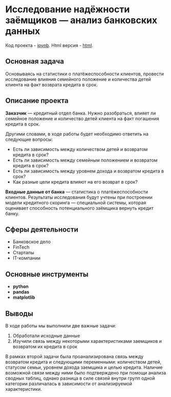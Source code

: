 # Исследование надёжности заёмщиков — анализ банковских данных
Код проекта - [ipynb][1]. Html версия - [html][2].

[1]: https://github.com/ElizavetaKondratenko/yandex-praktikum-ds-projects/blob/main/02-%D0%B8%D1%81%D1%81%D0%BB%D0%B5%D0%B4%D0%BE%D0%B2%D0%B0%D0%BD%D0%B8%D0%B5-%D0%BD%D0%B0%D0%B4%D0%B5%D0%B6%D0%BD%D0%BE%D1%81%D1%82%D0%B8-%D0%B7%D0%B0%D0%B5%D0%BC%D1%89%D0%B8%D0%BA%D0%BE%D0%B2/P2-%D0%B8%D1%81%D1%81%D0%BB%D0%B5%D0%B4%D0%BE%D0%B2%D0%B0%D0%BD%D0%B8%D0%B5-%D0%BD%D0%B0%D0%B4%D0%B5%D0%B6%D0%BD%D0%BE%D1%81%D1%82%D0%B8-%D0%B7%D0%B0%D0%B5%D0%BC%D1%89%D0%B8%D0%BA%D0%BE%D0%B2.ipynb
[2]: https://github.com/ElizavetaKondratenko/yandex-praktikum-ds-projects/blob/main/02-%D0%B8%D1%81%D1%81%D0%BB%D0%B5%D0%B4%D0%BE%D0%B2%D0%B0%D0%BD%D0%B8%D0%B5-%D0%BD%D0%B0%D0%B4%D0%B5%D0%B6%D0%BD%D0%BE%D1%81%D1%82%D0%B8-%D0%B7%D0%B0%D0%B5%D0%BC%D1%89%D0%B8%D0%BA%D0%BE%D0%B2/P2-%D0%B8%D1%81%D1%81%D0%BB%D0%B5%D0%B4%D0%BE%D0%B2%D0%B0%D0%BD%D0%B8%D0%B5-%D0%BD%D0%B0%D0%B4%D0%B5%D0%B6%D0%BD%D0%BE%D1%81%D1%82%D0%B8-%D0%B7%D0%B0%D0%B5%D0%BC%D1%89%D0%B8%D0%BA%D0%BE%D0%B2.html

## Основная задача

Основываясь на статистики о платёжеспособности клиентов, провести исследование влияния семейного положение и количества детей клиента на факт возврата кредита в срок. 

## Описание проекта

**Заказчик** — кредитный отдел банка. Нужно разобраться, влияет ли семейное положение и количество детей клиента на факт погашения кредита в срок.

Другими словами, в ходе работы будет необходимо ответить на следующие вопросы:
- Есть ли зависимость между количеством детей и возвратом кредита в срок?
- Есть ли зависимость между семейным положением и возвратом кредита в срок?
- Есть ли зависимость между уровнем дохода и возвратом кредита в срок?
- Как разные цели кредита влияют на его возврат в срок?

**Входные данные от банка** — статистика о платёжеспособности клиентов. Результаты исследования будут учтены при построении модели кредитного скоринга — специальной системы, которая оценивает способность потенциального заёмщика вернуть кредит банку.

## Сферы деятельности

* Банковское дело
* FinTech
* Стартапы
* IT-компании

## Основные инструменты

- **python**
- **pandas**
- **matplotlib**

## Выводы

В ходе работы мы выполнили две важные задачи:
1. Обработали исходные данные
2. Изучили связь между некоторыми характеристиками заемщиков и возвратом их кредита в срок

В рамках второй задачи была проанализирована связь между возвратом кредита и следующими переменными: количеством детей, статусом семьи, уровнем дохода заемщика и целью кредита. Наличие возможной связи между ними было подтверждено при помощи анализа сводных таблиц, однако разница в силе связей внутри групп одной категории различалась в зависимости от анализируемой характеристики.
